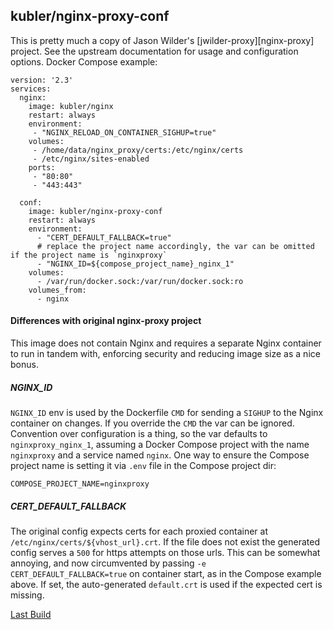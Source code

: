 ## kubler/nginx-proxy-conf

This is pretty much a copy of Jason Wilder's [jwilder-proxy][nginx-proxy] project. See the upstream documentation for
usage and configuration options. Docker Compose example:

```
version: '2.3'
services:
  nginx:
    image: kubler/nginx
    restart: always
    environment:
     - "NGINX_RELOAD_ON_CONTAINER_SIGHUP=true"
    volumes:
     - /home/data/nginx_proxy/certs:/etc/nginx/certs
     - /etc/nginx/sites-enabled
    ports:
     - "80:80"
     - "443:443"

  conf:
    image: kubler/nginx-proxy-conf
    restart: always
    environment:
      - "CERT_DEFAULT_FALLBACK=true"
      # replace the project name accordingly, the var can be omitted if the project name is `nginxproxy`
      - "NGINX_ID=${compose_project_name}_nginx_1"
    volumes:
      - /var/run/docker.sock:/var/run/docker.sock:ro
    volumes_from:
      - nginx
``` 

#### Differences with original nginx-proxy project

This image does not contain Nginx and requires a separate Nginx container to run in tandem with, enforcing security
and reducing image size as a nice bonus.

##### NGINX_ID

`NGINX_ID` env is used by the Dockerfile `CMD` for sending a `SIGHUP` to the Nginx container on changes.
If you override the `CMD` the var can be ignored. Convention over configuration is a thing, so the var defaults to 
`nginxproxy_nginx_1`, assuming a Docker Compose project with the name `nginxproxy` and a service named `nginx`.
One way to ensure the Compose project name is setting it via `.env` file in the Compose project dir:

```
COMPOSE_PROJECT_NAME=nginxproxy
```

##### CERT_DEFAULT_FALLBACK

The original config expects certs for each proxied container at `/etc/nginx/certs/${vhost_url}.crt`. If the file does
not exist the generated config serves a `500` for https attempts on those urls. This can be somewhat annoying, and 
now circumvented by passing `-e CERT_DEFAULT_FALLBACK=true` on container start, as in the Compose example above. 
If set, the auto-generated `default.crt` is used if the expected cert is missing.

[Last Build][packages]

[jwilder-proxy]: https://github.com/jwilder/nginx-proxy
[packages]: PACKAGES.md
